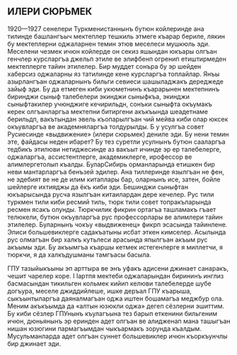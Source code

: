 ## ИЛЕРИ СЮРЬМЕК

1920—1927 сенелери Туркменистаннынъ бутюн койлеринде ана тилинде башлангъыч мектеплер тешкиль этмеге къарар бериле, лякин бу мектеплерни оджаларнен темин этюв меселеси мушкюль эди.
Меселени чезмек ичюн койлерде он секиз яшындан юкъары олгъан генчлер курсларгъа джельп этиле ве элифбенп огренип етиштирмеден мектеплерге тайин этилелер.
Бир муддет сонъра бу эр шейден хаберсиз оджаларны яз татилинде кене курсларгъа топлайлар.
Янъы азырлангъан оджаларнынъ бильги севиеси шашыладжакъ дереджеде зайыф эди.
Бу да етмеген киби укюметнинъ къарарынен мектепнинъ биринджи сыныф талебелери экинджи сыныфкъа, экинджи сыныфтакилер учюнджиге кечирильдн, сонъки сыныфта окъумакъ керек олгъанларгъа мектепни битиргени акъкъында шеадетнаме берильдп, вакътындан эвель къопарылгъан чий мейва киби олар юксек окъувларгъа ве академняларгъа толдурылды.
Б у усулгъа совет Русиесинде «выдвижение» (илери сюрьмек) дениле эди.
Бу нени темин эте, файдасы неден ибарет?
Бу тез суретли усулнынъ бутюн сааларгъа тедбикъ этилюви нетиджесинде аз вакъыт ичинде эр ер талебелерге, оджаларгъа, ассистентлерге, академиклерге, ирофессор ве алимлергетолып къалды.
БуларСибирь орманларында етишкен бир неви мантарларгъа бенъзей эдилер.
Ана тиллеринде язылгъан не фен, не эдебият ве не де илим китаплары бар, оларнынъ исе, затен, бойле шейлерге ихтияджы да ёкъ киби эди.
Бешинджи сыныфтан юкъарысында русча язылгъан китаилардан дере кечелер.
Рус тили туркмен тили киби ресмий тиль, тюрк тили совет топракъларында ресмен ясакъ олунды.
Тюркчилик фикрин ортагъа ташламакъ гъает телюкели, бутюн окъувларгъа рус профессорлары ве алимлери тайин этилелер.
Буларнынъ чокъу «выдвиженец» фикрп эсасында тайинлене.
Эписи большевиклерге садакъатыны исбат эткен кимселер.
Асылында рус олмагъан бир халкъ кутьлеси арасында япылгъан акъым рус акъымы эди.
Бу акъымгъа къаршы кетмек истегенлерге я миллетчи, я тюркчи, я да халкъдушманы тамгъасы басыла.

ГПУ тазыйыкъыны эп арттыра ве энъ уфакъ адисени джинает санаракъ, чешит чарелер коре.
І Іартпя мектеби оджаларындан бирининъ инглиз басмасындан тикильген кольмек кийип келюви талебелерде шубе догъура, меселе джиддийлеше, ишке деръал ГПУ къарыша, сыкъынтыларгъа даяналмагъан оджа иштен бошамагъа меджбур ола.
Меним акъкъымда да «алтын юзюкли оджа» дегеп сёзлерни эшиттим.
Бу киби сёзлер ГПУнынъ къулагъына тез барып еткенини бильгеним ичюн, дюньянынъ эр еринден адет олгъан ве алидженап мана ташыгъан нишан юзюгини пармагъымдан чыкъармакъ зорунда къалдым.
Мусульманларда адет олгъан суннет большевиклер ичюн къоркъунчлы бир джинает эди.
